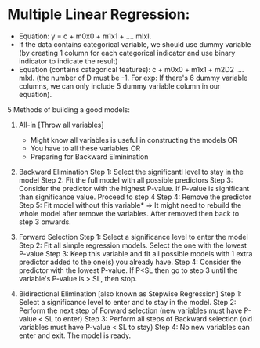 # Multiple Linear Regression:

- Equation: y = c + m0x0 + m1x1 + .... mIxI. 
- If the data contains categorical variable, we should use dummy variable (by creating 1 column for each categorical indicator and use binary indicator to indicate the result)
- Equation (contains categorical features): c + m0x0 + m1x1 + m2D2 .... mIxI. (the number of D must be -1. For exp: If there's 6 dummy variable columns, we can only include 5 dummy variable column in our equation).


5 Methods of building a good models:
1. All-in [Throw all variables]
   - Might know all variables is useful in constructing the models OR
   - You have to all these variables OR
   - Preparing for Backward Elminination

2. Backward Elimination 
   Step 1: Select the significantl level to stay in the model
   Step 2: Fit the full model with all possible predictors
   Step 3: Consider the predictor with the highest P-value. If P-value is significant than significance value. Proceed to step 4
   Step 4: Remove the predictor
   Step 5: Fit model without this variable* => It might need to rebuild the whole model after remove the variables. After removed then back to step 3 onwards. 

3. Forward Selection
  Step 1: Select a significance level to enter the model 
  Step 2: Fit all simple regression models. Select the one with the lowest P-value
  Step 3: Keep this variable and fit all possible models with 1 extra predictor added to the one(s) you already have.
  Step 4: Consider the predictor with the lowest P-value. If P<SL then go to step 3 until the variable's P-value is > SL, then stop. 

4. Bidirectional Elimination [also known as Stepwise Regression]
  Step 1: Select a significance level to enter and to stay in the model. 
  Step 2: Perform the next step of Forward selection (new variables must have P-value < SL to enter)
  Step 3: Perform all steps of Backward selection (old variables must have P-value < SL to stay)
  Step 4: No new variables can enter and exit. The model is ready. 
